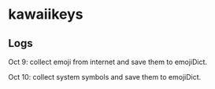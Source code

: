 kawaiikeys
==========

Logs
----
Oct 9: collect emoji from internet and save them to emojiDict.



Oct 10: collect system symbols and save them to emojiDict.


